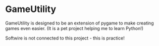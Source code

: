GameUtility
===========

GameUtility is designed to be an extension of pygame to make creating games even easier. (It is a pet project helping me to learn Python!)

Softwire is not connected to this project - this is practice!
